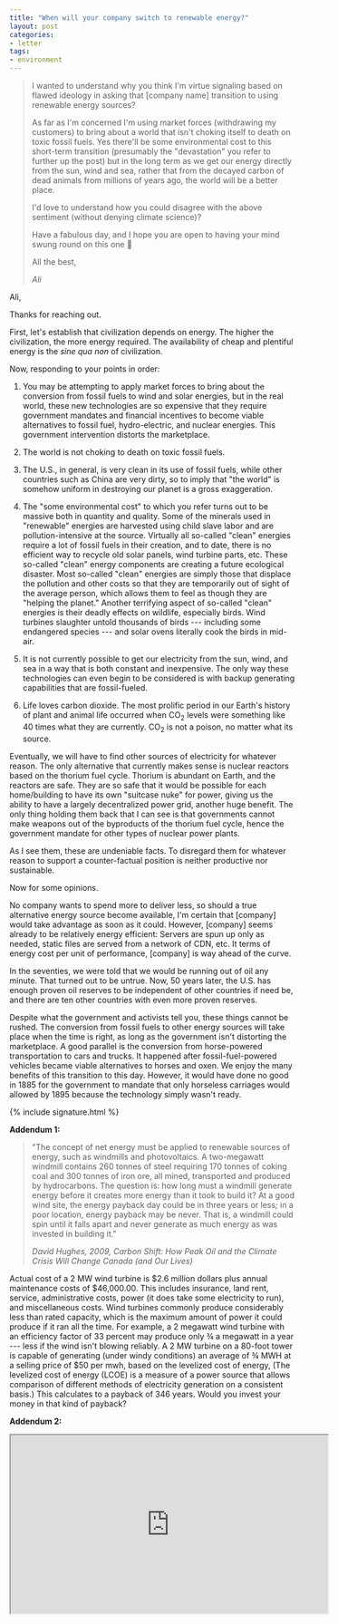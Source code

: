 ```yaml
---
title: "When will your company switch to renewable energy?"
layout: post
categories:
- letter
tags:
- environment
---
```


> I wanted to understand why you think I'm virtue signaling based on flawed ideology in asking that \[company name\] transition to using renewable energy sources?
>
> As far as I'm concerned I'm using market forces (withdrawing my customers) to bring about a world that isn't choking itself to death on toxic fossil fuels. Yes there'll be some environmental cost to this short-term transition (presumably the "devastation" you refer to further up the post) but in the long term as we get our energy directly from the sun, wind and sea, rather that from the decayed carbon of dead animals from millions of years ago, the world will be a better place.
>
> I'd love to understand how you could disagree with the above sentiment (without denying climate science)?
>
> Have a fabulous day, and I hope you are open to having your mind swung round on this one 🙂
>
> All the best,
>
> <cite>Ali</cite>

Ali,

Thanks for reaching out.

First, let's establish that civilization depends on energy. The higher the civilization, the more energy required. The availability of cheap and plentiful energy is the *sine qua non* of civilization.

Now, responding to your points in order:

1. You may be attempting to apply market forces to bring about the conversion from fossil fuels to wind and solar energies, but in the real world, these new technologies are so expensive that they require government mandates and financial incentives to become viable alternatives to fossil fuel, hydro-electric, and nuclear energies. This government intervention distorts the marketplace.

2. The world is not choking to death on toxic fossil fuels.

3. The U.S., in general, is very clean in its use of fossil fuels, while other countries such as China are very dirty, so to imply that "the world" is somehow uniform in destroying our planet is a gross exaggeration.

4. The "some environmental cost" to which you refer turns out to be massive both in quantity and quality. Some of the minerals used in "renewable" energies are harvested using child slave labor and are pollution-intensive at the source. Virtually all so-called "clean" energies require a lot of fossil fuels in their creation, and to date, there is no efficient way to recycle old solar panels, wind turbine parts, etc. These so-called "clean" energy components are creating a future ecological disaster. Most so-called "clean" energies are simply those that displace the pollution and other costs so that they are temporarily out of sight of the average person, which allows them to feel as though they are "helping the planet." Another terrifying aspect of so-called "clean" energies is their deadly effects on wildlife, especially birds. Wind turbines slaughter untold thousands of birds --- including some endangered species --- and solar ovens literally cook the birds in mid-air.

5. It is not currently possible to get our electricity from the sun, wind, and sea in a way that is both constant and inexpensive. The only way these technologies can even begin to be considered is with backup generating capabilities that are fossil-fueled.

6. Life loves carbon dioxide. The most prolific period in our Earth's history of plant and animal life occurred when CO<sub>2</sub> levels were something like 40 times what they are currently. CO<sub>2</sub> is not a poison, no matter what its source.

Eventually, we will have to find other sources of electricity for whatever reason. The only alternative that currently makes sense is nuclear reactors based on the thorium fuel cycle. Thorium is abundant on Earth, and the reactors are safe. They are so safe that it would be possible for each home/building to have its own "suitcase nuke" for power, giving us the ability to have a largely decentralized power grid, another huge benefit. The only thing holding them back that I can see is that governments cannot make weapons out of the byproducts of the thorium fuel cycle, hence the government mandate for other types of nuclear power plants.

As I see them, these are undeniable facts. To disregard them for whatever reason to support a counter-factual position is neither productive nor sustainable.

Now for some opinions.

No company wants to spend more to deliver less, so should a true alternative energy source become available, I'm certain that \[company\] would take advantage as soon as it could. However, \[company\] seems already to be relatively energy efficient: Servers are spun up only as needed, static files are served from a network of CDN, etc. It terms of energy cost per unit of performance, \[company\] is way ahead of the curve.

In the seventies, we were told that we would be running out of oil any minute. That turned out to be untrue. Now, 50 years later, the U.S. has enough proven oil reserves to be independent of other countries if need be, and there are ten other countries with even more proven reserves.

Despite what the government and activists tell you, these things cannot be rushed. The conversion from fossil fuels to other energy sources will take place when the time is right, as long as the government isn't distorting the marketplace. A good parallel is the conversion from horse-powered transportation to cars and trucks. It happened after fossil-fuel-powered vehicles became viable alternatives to horses and oxen. We enjoy the many benefits of this transition to this day. However, it would have done no good in 1885 for the government to mandate that only horseless carriages would allowed by 1895 because the technology simply wasn't ready.

{% include signature.html %}

**Addendum 1:**

> "The concept of net energy must be applied to renewable sources of energy, such as windmills and photovoltaics. A two-megawatt windmill contains 260 tonnes of steel requiring 170 tonnes of coking coal and 300 tonnes of iron ore, all mined, transported and produced by hydrocarbons. The question is: how long must a windmill generate energy before it creates more energy than it took to build it? At a good wind site, the energy payback day could be in three years or less; in a poor location, energy payback may be never. That is, a windmill could spin until it falls apart and never generate as much energy as was invested in building it."
>
> <cite>*David Hughes, 2009, Carbon Shift: How Peak Oil and the Climate Crisis Will Change Canada (and Our Lives)*</cite>

Actual cost of a 2 MW wind turbine is $2.6 million dollars plus annual maintenance costs of $46,000.00. This includes insurance, land rent, service, administrative costs, power (it does take some electricity to run), and miscellaneous costs. Wind turbines commonly produce considerably less than rated capacity, which is the maximum amount of power it could produce if it ran all the time. For example, a 2 megawatt wind turbine with an efficiency factor of 33 percent may produce only ¾ a megawatt in a year --- less if the wind isn't blowing reliably. A 2 MW turbine on a 80-foot tower is capable of generating (under windy conditions) an average of ¾ MWH at a selling price of $50 per mwh, based on the levelized cost of energy, (The levelized cost of energy (LCOE) is a measure of a power source that allows comparison of different methods of electricity generation on a consistent basis.) This calculates to a payback of 346 years. Would you invest your money in that kind of payback?

**Addendum 2:**

<iframe width="560" height="315" src="https://www.youtube.com/embed/RqppRC37OgI?si=yWdgdIbqMNjSabDa" title="What's wrong with wind and solar?" allow="accelerometer; autoplay; clipboard-write; encrypted-media; gyroscope; picture-in-picture; web-share" referrerpolicy="strict-origin-when-cross-origin" allowfullscreen></iframe>
